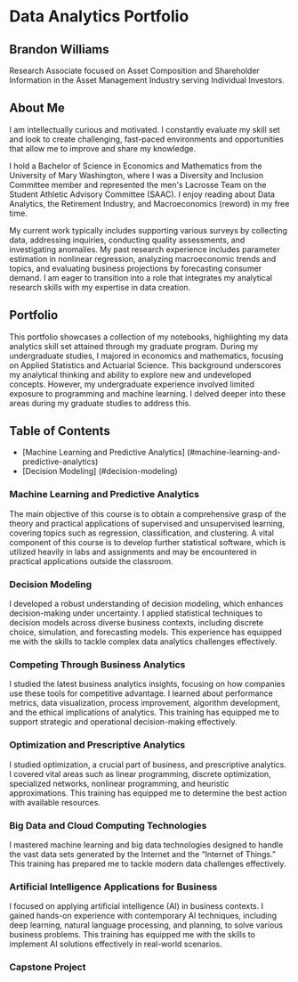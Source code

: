 # Data Analytics Portfolio

## Brandon Williams
Research Associate focused on Asset Composition and Shareholder Information in the Asset Management Industry serving Individual Investors. 

## About Me
I am intellectually curious and motivated. I constantly evaluate my skill set and look to create challenging, fast-paced environments and opportunities that allow me to improve and share my knowledge. 

I hold a Bachelor of Science in Economics and Mathematics from the University of Mary Washington, where I was a Diversity and Inclusion Committee member and represented the men's Lacrosse Team on the Student Athletic Advisory Committee (SAAC). I enjoy reading about Data Analytics, the Retirement Industry, and Macroeconomics (reword) in my free time. 

My current work typically includes supporting various surveys by collecting data, addressing inquiries, conducting quality assessments, and investigating anomalies. My past research experience includes parameter estimation in nonlinear regression, analyzing macroeconomic trends and topics, and evaluating business projections by forecasting consumer demand. I am eager to transition into a role that integrates my analytical research skills with my expertise in data creation. 

## Portfolio
This portfolio showcases a collection of my notebooks, highlighting my data analytics skill set attained through my graduate program. During my undergraduate studies, I majored in economics and mathematics, focusing on Applied Statistics and Actuarial Science. This background underscores my analytical thinking and ability to explore new and undeveloped concepts. However, my undergraduate experience involved limited exposure to programming and machine learning. I delved deeper into these areas during my graduate studies to address this.

## Table of Contents
- [Machine Learning and Predictive Analytics] (#machine-learning-and-predictive-analytics)
- [Decision Modeling] (#decision-modeling)

### Machine Learning and Predictive Analytics 
The main objective of this course is to obtain a comprehensive grasp of the theory and practical applications of supervised and unsupervised learning, covering topics such as regression, classification, and clustering. A vital component of this course is to develop further statistical software, which is utilized heavily in labs and assignments and may be encountered in practical applications outside the classroom. 

### Decision Modeling
I developed a robust understanding of decision modeling, which enhances decision-making under uncertainty. I applied statistical techniques to decision models across diverse business contexts, including discrete choice, simulation, and forecasting models. This experience has equipped me with the skills to tackle complex data analytics challenges effectively.

### Competing Through Business Analytics 
I studied the latest business analytics insights, focusing on how companies use these tools for competitive advantage. I learned about performance metrics, data visualization, process improvement, algorithm development, and the ethical implications of analytics. This training has equipped me to support strategic and operational decision-making effectively.

### Optimization and Prescriptive Analytics
I studied optimization, a crucial part of business, and prescriptive analytics. I covered vital areas such as linear programming, discrete optimization, specialized networks, nonlinear programming, and heuristic approximations. This training has equipped me to determine the best action with available resources.

### Big Data and Cloud Computing Technologies
I mastered machine learning and big data technologies designed to handle the vast data sets generated by the Internet and the “Internet of Things.” This training has prepared me to tackle modern data challenges effectively.

### Artificial Intelligence Applications for Business
I focused on applying artificial intelligence (AI) in business contexts. I gained hands-on experience with contemporary AI techniques, including deep learning, natural language processing, and planning, to solve various business problems. This training has equipped me with the skills to implement AI solutions effectively in real-world scenarios.

### Capstone Project

